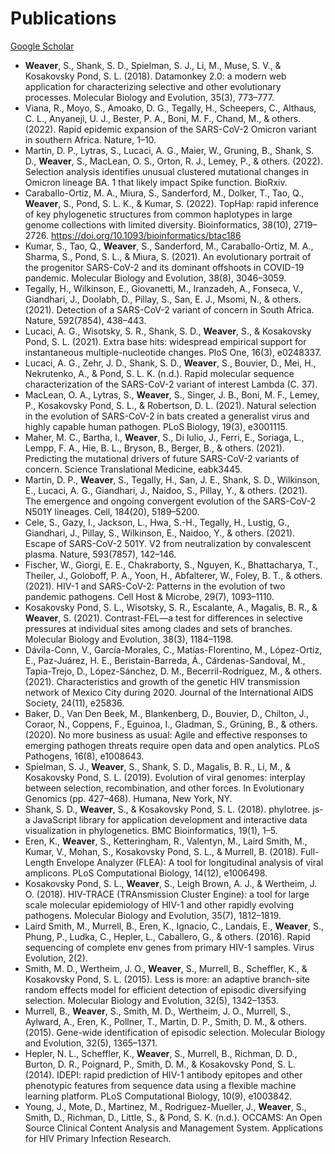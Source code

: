 # Publications 

[Google Scholar](https://scholar.google.com/citations?user=A2ImcaUAAAAJ&hl=en)

* **Weaver**, S., Shank, S. D., Spielman, S. J., Li, M., Muse, S. V., & Kosakovsky Pond, S. L. (2018). Datamonkey 2.0: a modern web application for characterizing selective and other evolutionary processes. Molecular Biology and Evolution, 35(3), 773–777.
* Viana, R., Moyo, S., Amoako, D. G., Tegally, H., Scheepers, C., Althaus, C. L., Anyaneji, U. J., Bester, P. A., Boni, M. F., Chand, M., & others. (2022). Rapid epidemic expansion of the SARS-CoV-2 Omicron variant in southern Africa. Nature, 1–10.
* Martin, D. P., Lytras, S., Lucaci, A. G., Maier, W., Gruning, B., Shank, S. D., **Weaver**, S., MacLean, O. S., Orton, R. J., Lemey, P., & others. (2022). Selection analysis identifies unusual clustered mutational changes in Omicron lineage BA. 1 that likely impact Spike function. BioRxiv.
* Caraballo-Ortiz, M. A., Miura, S., Sanderford, M., Dolker, T., Tao, Q., **Weaver**, S., Pond, S. L. K., & Kumar, S. (2022). TopHap: rapid inference of key phylogenetic structures from common haplotypes in large genome collections with limited diversity. Bioinformatics, 38(10), 2719–2726. https://doi.org/10.1093/bioinformatics/btac186
* Kumar, S., Tao, Q., **Weaver**, S., Sanderford, M., Caraballo-Ortiz, M. A., Sharma, S., Pond, S. L., & Miura, S. (2021). An evolutionary portrait of the progenitor SARS-CoV-2 and its dominant offshoots in COVID-19 pandemic. Molecular Biology and Evolution, 38(8), 3046–3059.
* Tegally, H., Wilkinson, E., Giovanetti, M., Iranzadeh, A., Fonseca, V., Giandhari, J., Doolabh, D., Pillay, S., San, E. J., Msomi, N., & others. (2021). Detection of a SARS-CoV-2 variant of concern in South Africa. Nature, 592(7854), 438–443.
* Lucaci, A. G., Wisotsky, S. R., Shank, S. D., **Weaver**, S., & Kosakovsky Pond, S. L. (2021). Extra base hits: widespread empirical support for instantaneous multiple-nucleotide changes. PloS One, 16(3), e0248337.
* Lucaci, A. G., Zehr, J. D., Shank, S. D., **Weaver**, S., Bouvier, D., Mei, H., Nekrutenko, A., & Pond, S. L. K. (n.d.). Rapid molecular sequence characterization of the SARS-CoV-2 variant of interest Lambda (C. 37).
* MacLean, O. A., Lytras, S., **Weaver**, S., Singer, J. B., Boni, M. F., Lemey, P., Kosakovsky Pond, S. L., & Robertson, D. L. (2021). Natural selection in the evolution of SARS-CoV-2 in bats created a generalist virus and highly capable human pathogen. PLoS Biology, 19(3), e3001115.
* Maher, M. C., Bartha, I., **Weaver**, S., Di Iulio, J., Ferri, E., Soriaga, L., Lempp, F. A., Hie, B. L., Bryson, B., Berger, B., & others. (2021). Predicting the mutational drivers of future SARS-CoV-2 variants of concern. Science Translational Medicine, eabk3445.
* Martin, D. P., **Weaver**, S., Tegally, H., San, J. E., Shank, S. D., Wilkinson, E., Lucaci, A. G., Giandhari, J., Naidoo, S., Pillay, Y., & others. (2021). The emergence and ongoing convergent evolution of the SARS-CoV-2 N501Y lineages. Cell, 184(20), 5189–5200.
* Cele, S., Gazy, I., Jackson, L., Hwa, S.-H., Tegally, H., Lustig, G., Giandhari, J., Pillay, S., Wilkinson, E., Naidoo, Y., & others. (2021). Escape of SARS-CoV-2 501Y. V2 from neutralization by convalescent plasma. Nature, 593(7857), 142–146.
* Fischer, W., Giorgi, E. E., Chakraborty, S., Nguyen, K., Bhattacharya, T., Theiler, J., Goloboff, P. A., Yoon, H., Abfalterer, W., Foley, B. T., & others. (2021). HIV-1 and SARS-CoV-2: Patterns in the evolution of two pandemic pathogens. Cell Host & Microbe, 29(7), 1093–1110.
* Kosakovsky Pond, S. L., Wisotsky, S. R., Escalante, A., Magalis, B. R., & **Weaver**, S. (2021). Contrast-FEL—a test for differences in selective pressures at individual sites among clades and sets of branches. Molecular Biology and Evolution, 38(3), 1184–1198.
* Dávila-Conn, V., García-Morales, C., Matías-Florentino, M., López-Ortiz, E., Paz-Juárez, H. E., Beristain-Barreda, Á., Cárdenas-Sandoval, M., Tapia-Trejo, D., López-Sánchez, D. M., Becerril-Rodríguez, M., & others. (2021). Characteristics and growth of the genetic HIV transmission network of Mexico City during 2020. Journal of the International AIDS Society, 24(11), e25836.
* Baker, D., Van Den Beek, M., Blankenberg, D., Bouvier, D., Chilton, J., Coraor, N., Coppens, F., Eguinoa, I., Gladman, S., Grüning, B., & others. (2020). No more business as usual: Agile and effective responses to emerging pathogen threats require open data and open analytics. PLoS Pathogens, 16(8), e1008643.
* Spielman, S. J., **Weaver**, S., Shank, S. D., Magalis, B. R., Li, M., & Kosakovsky Pond, S. L. (2019). Evolution of viral genomes: interplay between selection, recombination, and other forces. In Evolutionary Genomics (pp. 427–468). Humana, New York, NY.
* Shank, S. D., **Weaver**, S., & Kosakovsky Pond, S. L. (2018). phylotree. js-a JavaScript library for application development and interactive data visualization in phylogenetics. BMC Bioinformatics, 19(1), 1–5.
* Eren, K., **Weaver**, S., Ketteringham, R., Valentyn, M., Laird Smith, M., Kumar, V., Mohan, S., Kosakovsky Pond, S. L., & Murrell, B. (2018). Full-Length Envelope Analyzer (FLEA): A tool for longitudinal analysis of viral amplicons. PLoS Computational Biology, 14(12), e1006498.
* Kosakovsky Pond, S. L., **Weaver**, S., Leigh Brown, A. J., & Wertheim, J. O. (2018). HIV-TRACE (TRAnsmission Cluster Engine): a tool for large scale molecular epidemiology of HIV-1 and other rapidly evolving pathogens. Molecular Biology and Evolution, 35(7), 1812–1819.
* Laird Smith, M., Murrell, B., Eren, K., Ignacio, C., Landais, E., **Weaver**, S., Phung, P., Ludka, C., Hepler, L., Caballero, G., & others. (2016). Rapid sequencing of complete env genes from primary HIV-1 samples. Virus Evolution, 2(2).
* Smith, M. D., Wertheim, J. O., **Weaver**, S., Murrell, B., Scheffler, K., & Kosakovsky Pond, S. L. (2015). Less is more: an adaptive branch-site random effects model for efficient detection of episodic diversifying selection. Molecular Biology and Evolution, 32(5), 1342–1353.
* Murrell, B., **Weaver**, S., Smith, M. D., Wertheim, J. O., Murrell, S., Aylward, A., Eren, K., Pollner, T., Martin, D. P., Smith, D. M., & others. (2015). Gene-wide identification of episodic selection. Molecular Biology and Evolution, 32(5), 1365–1371.
* Hepler, N. L., Scheffler, K., **Weaver**, S., Murrell, B., Richman, D. D., Burton, D. R., Poignard, P., Smith, D. M., & Kosakovsky Pond, S. L. (2014). IDEPI: rapid prediction of HIV-1 antibody epitopes and other phenotypic features from sequence data using a flexible machine learning platform. PLoS Computational Biology, 10(9), e1003842.
* Young, J., Mote, D., Martinez, M., Rodriguez-Mueller, J., **Weaver**, S., Smith, D., Richman, D., Little, S., & Pond, S. K. (n.d.). OCCAMS: An Open Source Clinical Content Analysis and Management System. Applications for HIV Primary Infection Research.
